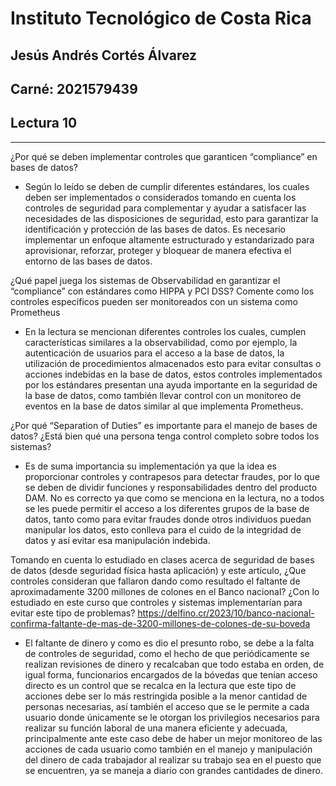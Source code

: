 # Instituto Tecnológico de Costa Rica
## Jesús Andrés Cortés Álvarez
## Carné: 2021579439
## Lectura 10

---

¿Por qué se deben implementar controles que garanticen “compliance” en bases de datos?

* Según lo leído se deben de cumplir diferentes estándares, los cuales deben ser implementados o considerados tomando en cuenta los controles de seguridad para complementar y ayudar a satisfacer las necesidades de las disposiciones de seguridad, esto para garantizar la identificación y protección de las bases de datos. Es necesario implementar un enfoque altamente estructurado y estandarizado para aprovisionar, reforzar, proteger y bloquear de manera efectiva el entorno de las bases de datos.

¿Qué papel juega los sistemas de Observabilidad en garantizar el “compliance” con estándares como HIPPA y PCI DSS? Comente como los controles específicos pueden ser monitoreados con un sistema como Prometheus

* En la lectura se mencionan diferentes controles los cuales, cumplen características similares a la observabilidad, como por ejemplo, la autenticación de usuarios para el acceso a la base de datos, la utilización de procedimientos almacenados esto para evitar consultas o acciones indebidas en la base de datos, estos controles implementados por los estándares presentan una ayuda importante en la seguridad de la base de datos, como también llevar control con un monitoreo de eventos en la base de datos similar al que implementa Prometheus.

¿Por qué “Separation of Duties” es importante para el manejo de bases de datos? ¿Está bien qué una persona tenga control completo sobre todos los sistemas?

* Es de suma importancia su implementación ya que la idea es proporcionar controles y contrapesos para detectar fraudes, por lo que se deben de dividir funciones y responsabilidades dentro del producto DAM. No es correcto ya que como se menciona en la lectura, no a todos se les puede permitir el acceso a los diferentes grupos de la base de datos, tanto como para evitar fraudes donde otros individuos puedan manipular los datos, esto conlleva para el cuido de la integridad de datos y así evitar esa manipulación indebida. 

Tomando en cuenta lo estudiado en clases acerca de seguridad de bases de datos (desde seguridad física hasta aplicación) y este artículo, ¿Que controles consideran que fallaron dando como resultado el faltante de aproximadamente 3200 millones de colones en el Banco nacional? ¿Con lo estudiado en este curso que controles y sistemas implementarían para evitar este tipo de problemas? https://delfino.cr/2023/10/banco-nacional-confirma-faltante-de-mas-de-3200-millones-de-colones-de-su-boveda

* El faltante de dinero y como es dio el presunto robo, se debe a la falta de controles de seguridad, como el hecho de que periódicamente se realizan revisiones de dinero y recalcaban que todo estaba en orden, de igual forma, funcionarios encargados de la bóvedas que tenían acceso directo es un control que se recalca en la lectura que este tipo de acciones debe ser lo más restringida posible  a la menor cantidad de personas necesarias, así también el acceso que se le permite a cada usuario donde únicamente se le otorgan los privilegios necesarios para realizar su función laboral de una manera eficiente y adecuada, principalmente ante este caso debe de haber un mejor monitoreo de las acciones de cada usuario como también en el manejo y manipulación del dinero de cada trabajador al realizar su trabajo sea en el puesto que se encuentren, ya se maneja a diario con grandes cantidades de dinero.
